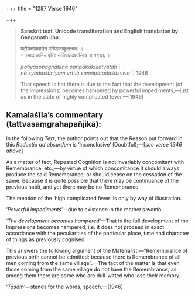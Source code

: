 +++
title = "1287 Verse 1946"

+++
> **Sanskrit text, Unicode transliteration and English translation by Ganganath Jha:** 
>
> पटीयसोपघातेन परिपाकाकुलत्वतः ।  
> न स्यादासामियं वृत्तिः सन्निपातदशास्विव ॥ १९४६ ॥ 
>
> *paṭīyasopaghātena paripākākulatvataḥ* \|  
> *na syādāsāmiyaṃ vṛttiḥ sannipātadaśāsviva* \|\| 1946 \|\| 
>
> That speech is hot there is due to the fact that the development (of the impressions) becomes hampered by powerful impediments,—just as in the state of highly complicated fever.—(1946)



## Kamalaśīla’s commentary (tattvasaṃgrahapañjikā):

In the following *Text*, the author points out that the Reason put forward iṇ this *Reductio ad absurdum* is ‘Inconclusive’ (Doubtful);—[*see verse 1946 above*]

As a matter of fact, Repeated Cognition is not invariably concomitant with Remembrance, etc.;—by virtue of which concomitance it should always produce the said Remembrance; or should cease on the cessation of the same. Because it is quite possible that there may be continuance of the previous habit, and yet there may be no Remembrance.

The mention of the ‘high complicated fever’ is only by way of illustration.

‘*Powerful impediments*’—due to existence in the mother’s womb.

‘*The development becomes hampered*’—That is the full development of the Impressions becomes hampered; i.e. it does not proceed in exact accordance with the peculiarities of the particular place, time and character of things as previously cognised.

This answers the following argument of the Materialist:—“Remembrance of previous birth cannot be admitted; because there is Remembrance of all men coming from the same village”.—The fact of the matter is that even those coming from the same village do not have the Remembrance; as among them there are some who are dull-witted who lose their memory.

‘*Tāsām*’—stands for the words, speech.—(1946)


